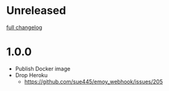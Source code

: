 # Unreleased
[full changelog](http://github.com/sue445/emoy_webhook/compare/1.0.0...main)

# 1.0.0
* Publish Docker image
* Drop Heroku
  * https://github.com/sue445/emoy_webhook/issues/205
